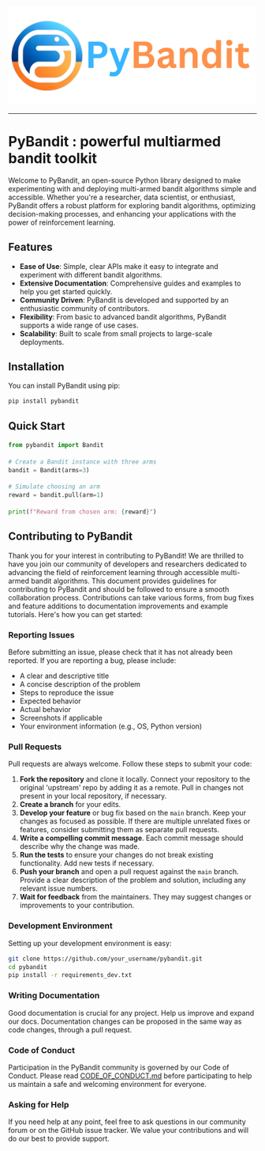 <picture align="center">
  <img alt="Pandas Logo" src="doc/_static/logo-pybandit.png">
</picture>

-----------------

# PyBandit : powerful multiarmed bandit toolkit

Welcome to PyBandit, an open-source Python library designed to make experimenting with and deploying multi-armed bandit algorithms simple and accessible. Whether you're a researcher, data scientist, or enthusiast, PyBandit offers a robust platform for exploring bandit algorithms, optimizing decision-making processes, and enhancing your applications with the power of reinforcement learning.

## Features

- **Ease of Use**: Simple, clear APIs make it easy to integrate and experiment with different bandit algorithms.
- **Extensive Documentation**: Comprehensive guides and examples to help you get started quickly.
- **Community Driven**: PyBandit is developed and supported by an enthusiastic community of contributors.
- **Flexibility**: From basic to advanced bandit algorithms, PyBandit supports a wide range of use cases.
- **Scalability**: Built to scale from small projects to large-scale deployments.

## Installation

You can install PyBandit using pip:

```bash
pip install pybandit
```

## Quick Start

```python
from pybandit import Bandit

# Create a Bandit instance with three arms
bandit = Bandit(arms=3)

# Simulate choosing an arm
reward = bandit.pull(arm=1)

print(f"Reward from chosen arm: {reward}")
```

## Contributing to PyBandit

Thank you for your interest in contributing to PyBandit! We are thrilled to have you join our community of developers and researchers dedicated to advancing the field of reinforcement learning through accessible multi-armed bandit algorithms. This document provides guidelines for contributing to PyBandit and should be followed to ensure a smooth collaboration process.
Contributions can take various forms, from bug fixes and feature additions to documentation improvements and example tutorials. Here's how you can get started:

### Reporting Issues

Before submitting an issue, please check that it has not already been reported. If you are reporting a bug, please include:

- A clear and descriptive title
- A concise description of the problem
- Steps to reproduce the issue
- Expected behavior
- Actual behavior
- Screenshots if applicable
- Your environment information (e.g., OS, Python version)

### Pull Requests

Pull requests are always welcome. Follow these steps to submit your code:

1. **Fork the repository** and clone it locally. Connect your repository to the original 'upstream' repo by adding it as a remote. Pull in changes not present in your local repository, if necessary.
2. **Create a branch** for your edits.
3. **Develop your feature** or bug fix based on the `main` branch. Keep your changes as focused as possible. If there are multiple unrelated fixes or features, consider submitting them as separate pull requests.
4. **Write a compelling commit message**. Each commit message should describe why the change was made.
5. **Run the tests** to ensure your changes do not break existing functionality. Add new tests if necessary.
6. **Push your branch** and open a pull request against the `main` branch. Provide a clear description of the problem and solution, including any relevant issue numbers.
7. **Wait for feedback** from the maintainers. They may suggest changes or improvements to your contribution.

### Development Environment

Setting up your development environment is easy:

```bash
git clone https://github.com/your_username/pybandit.git
cd pybandit
pip install -r requirements_dev.txt
```

### Writing Documentation

Good documentation is crucial for any project. Help us improve and expand our docs. Documentation changes can be proposed in the same way as code changes, through a pull request.

### Code of Conduct

Participation in the PyBandit community is governed by our Code of Conduct. Please read [CODE_OF_CONDUCT.md](./CODE_OF_CONDUCT.md) before participating to help us maintain a safe and welcoming environment for everyone.

### Asking for Help

If you need help at any point, feel free to ask questions in our community forum or on the GitHub issue tracker. We value your contributions and will do our best to provide support.



